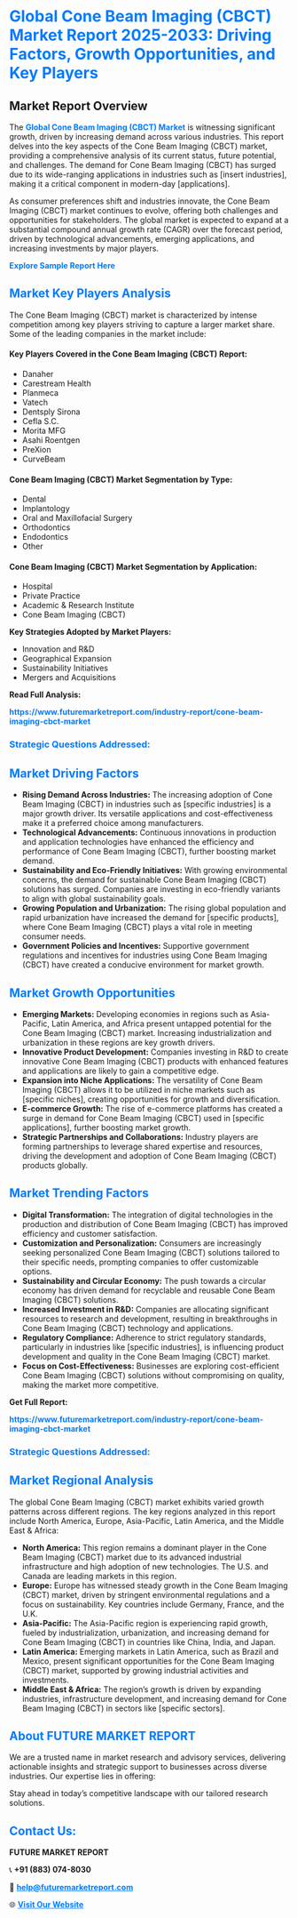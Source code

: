 <h1 style="color: #007BFF;">Global Cone Beam Imaging (CBCT) Market Report 2025-2033: Driving Factors, Growth Opportunities, and Key Players</h1>

<section id="overview">
<h2>Market Report Overview</h2>
<p>The <a href="https://www.futuremarketreport.com/industry-report/cone-beam-imaging-cbct-market" style="color: #007BFF; text-decoration: none;"><strong>Global Cone Beam Imaging (CBCT) Market</strong></a> is witnessing significant growth, driven by increasing demand across various industries. This report delves into the key aspects of the Cone Beam Imaging (CBCT) market, providing a comprehensive analysis of its current status, future potential, and challenges. The demand for Cone Beam Imaging (CBCT) has surged due to its wide-ranging applications in industries such as [insert industries], making it a critical component in modern-day [applications].</p>
<p>As consumer preferences shift and industries innovate, the Cone Beam Imaging (CBCT) market continues to evolve, offering both challenges and opportunities for stakeholders. The global market is expected to expand at a substantial compound annual growth rate (CAGR) over the forecast period, driven by technological advancements, emerging applications, and increasing investments by major players.</p>
</section>

<section id="overview">
<p><a href="https://www.futuremarketreport.com/request-sample/reportId=116724" style="color: #007BFF; text-decoration: none;"><strong>Explore Sample Report Here</strong></a></p>
</section>

<section id="key-players">
<h2 style="color: #007BFF;">Market Key Players Analysis</h2>
<p>The Cone Beam Imaging (CBCT) market is characterized by intense competition among key players striving to capture a larger market share. Some of the leading companies in the market include:</p>
<h4>Key Players Covered in the Cone Beam Imaging (CBCT) Report:</h4>
<ul><li>Danaher</li><li>Carestream Health</li><li>Planmeca</li><li>Vatech</li><li>Dentsply Sirona</li><li>Cefla S.C.</li><li>Morita MFG</li><li>Asahi Roentgen</li><li>PreXion</li><li>CurveBeam</li></ul>
<h4>Cone Beam Imaging (CBCT) Market Segmentation by Type:</h4>
<ul><li>Dental</li><li>Implantology</li><li>Oral and Maxillofacial Surgery</li><li>Orthodontics</li><li>Endodontics</li><li>Other</li></ul>

<h4>Cone Beam Imaging (CBCT) Market Segmentation by Application:</h4>
<ul><li>Hospital</li><li>Private Practice</li><li>Academic &amp; Research Institute</li><li>Cone Beam Imaging (CBCT)</li></ul>
<p><strong>Key Strategies Adopted by Market Players:</strong></p>
<ul>
<li>Innovation and R&D</li>
<li>Geographical Expansion</li>
<li>Sustainability Initiatives</li>
<li>Mergers and Acquisitions</li>
</ul>
</section>

<section>
<p><strong>Read Full Analysis: </strong></p><a href="https://www.futuremarketreport.com/industry-report/cone-beam-imaging-cbct-market" style="color: #007BFF; text-decoration: none;"><strong>https://www.futuremarketreport.com/industry-report/cone-beam-imaging-cbct-market</strong></a>
<h3 style="color: #007BFF;">Strategic Questions Addressed:</h3>
</section>

<section id="driving-factors">
<h2 style="color: #007BFF;">Market Driving Factors</h2>
<ul>
<li><strong>Rising Demand Across Industries:</strong> The increasing adoption of Cone Beam Imaging (CBCT) in industries such as [specific industries] is a major growth driver. Its versatile applications and cost-effectiveness make it a preferred choice among manufacturers.</li>
<li><strong>Technological Advancements:</strong> Continuous innovations in production and application technologies have enhanced the efficiency and performance of Cone Beam Imaging (CBCT), further boosting market demand.</li>
<li><strong>Sustainability and Eco-Friendly Initiatives:</strong> With growing environmental concerns, the demand for sustainable Cone Beam Imaging (CBCT) solutions has surged. Companies are investing in eco-friendly variants to align with global sustainability goals.</li>
<li><strong>Growing Population and Urbanization:</strong> The rising global population and rapid urbanization have increased the demand for [specific products], where Cone Beam Imaging (CBCT) plays a vital role in meeting consumer needs.</li>
<li><strong>Government Policies and Incentives:</strong> Supportive government regulations and incentives for industries using Cone Beam Imaging (CBCT) have created a conducive environment for market growth.</li>
</ul>
</section>

<section id="growth-opportunities">
<h2 style="color: #007BFF;">Market Growth Opportunities</h2>
<ul>
<li><strong>Emerging Markets:</strong> Developing economies in regions such as Asia-Pacific, Latin America, and Africa present untapped potential for the Cone Beam Imaging (CBCT) market. Increasing industrialization and urbanization in these regions are key growth drivers.</li>
<li><strong>Innovative Product Development:</strong> Companies investing in R&D to create innovative Cone Beam Imaging (CBCT) products with enhanced features and applications are likely to gain a competitive edge.</li>
<li><strong>Expansion into Niche Applications:</strong> The versatility of Cone Beam Imaging (CBCT) allows it to be utilized in niche markets such as [specific niches], creating opportunities for growth and diversification.</li>
<li><strong>E-commerce Growth:</strong> The rise of e-commerce platforms has created a surge in demand for Cone Beam Imaging (CBCT) used in [specific applications], further boosting market growth.</li>
<li><strong>Strategic Partnerships and Collaborations:</strong> Industry players are forming partnerships to leverage shared expertise and resources, driving the development and adoption of Cone Beam Imaging (CBCT) products globally.</li>
</ul>
</section>

<section id="trending-factors">
<h2 style="color: #007BFF;">Market Trending Factors</h2>
<ul>
<li><strong>Digital Transformation:</strong> The integration of digital technologies in the production and distribution of Cone Beam Imaging (CBCT) has improved efficiency and customer satisfaction.</li>
<li><strong>Customization and Personalization:</strong> Consumers are increasingly seeking personalized Cone Beam Imaging (CBCT) solutions tailored to their specific needs, prompting companies to offer customizable options.</li>
<li><strong>Sustainability and Circular Economy:</strong> The push towards a circular economy has driven demand for recyclable and reusable Cone Beam Imaging (CBCT) solutions.</li>
<li><strong>Increased Investment in R&D:</strong> Companies are allocating significant resources to research and development, resulting in breakthroughs in Cone Beam Imaging (CBCT) technology and applications.</li>
<li><strong>Regulatory Compliance:</strong> Adherence to strict regulatory standards, particularly in industries like [specific industries], is influencing product development and quality in the Cone Beam Imaging (CBCT) market.</li>
<li><strong>Focus on Cost-Effectiveness:</strong> Businesses are exploring cost-efficient Cone Beam Imaging (CBCT) solutions without compromising on quality, making the market more competitive.</li>
</ul>
</section>

<section>
<p><strong>Get Full Report: </strong></p><a href="https://www.futuremarketreport.com/industry-report/cone-beam-imaging-cbct-market" style="color: #007BFF; text-decoration: none;"><strong>https://www.futuremarketreport.com/industry-report/cone-beam-imaging-cbct-market</strong></a>
<h3 style="color: #007BFF;">Strategic Questions Addressed:</h3>
</section>


<section id="regional-analysis">
<h2 style="color: #007BFF;">Market Regional Analysis</h2>
<p>The global Cone Beam Imaging (CBCT) market exhibits varied growth patterns across different regions. The key regions analyzed in this report include North America, Europe, Asia-Pacific, Latin America, and the Middle East & Africa:</p>
<ul>
<li><strong>North America:</strong> This region remains a dominant player in the Cone Beam Imaging (CBCT) market due to its advanced industrial infrastructure and high adoption of new technologies. The U.S. and Canada are leading markets in this region.</li>
<li><strong>Europe:</strong> Europe has witnessed steady growth in the Cone Beam Imaging (CBCT) market, driven by stringent environmental regulations and a focus on sustainability. Key countries include Germany, France, and the U.K.</li>
<li><strong>Asia-Pacific:</strong> The Asia-Pacific region is experiencing rapid growth, fueled by industrialization, urbanization, and increasing demand for Cone Beam Imaging (CBCT) in countries like China, India, and Japan.</li>
<li><strong>Latin America:</strong> Emerging markets in Latin America, such as Brazil and Mexico, present significant opportunities for the Cone Beam Imaging (CBCT) market, supported by growing industrial activities and investments.</li>
<li><strong>Middle East & Africa:</strong> The region’s growth is driven by expanding industries, infrastructure development, and increasing demand for Cone Beam Imaging (CBCT) in sectors like [specific sectors].</li>
</ul>
</section>

<footer>
<h2 style="color: #007BFF;">About FUTURE MARKET REPORT</h2>
<p>We are a trusted name in market research and advisory services, delivering actionable insights and strategic support to businesses across diverse industries. Our expertise lies in offering:</p>

<p>Stay ahead in today’s competitive landscape with our tailored research solutions.</p>

<h2 style="color: #007BFF;">Contact Us:</h2>
<p><strong>FUTURE MARKET REPORT</strong></p>
<p>📞 <strong>+91 (883) 074-8030</strong></p>
<p>📧 <strong><a href="mailto:help@futuremarketreport.com" style="color: #007BFF;">help@futuremarketreport.com</a></strong></p>
<p>🌐 <strong><a href="https://www.futuremarketreport.com/" style="color: #007BFF;">Visit Our Website</a></strong></p>
</footer>